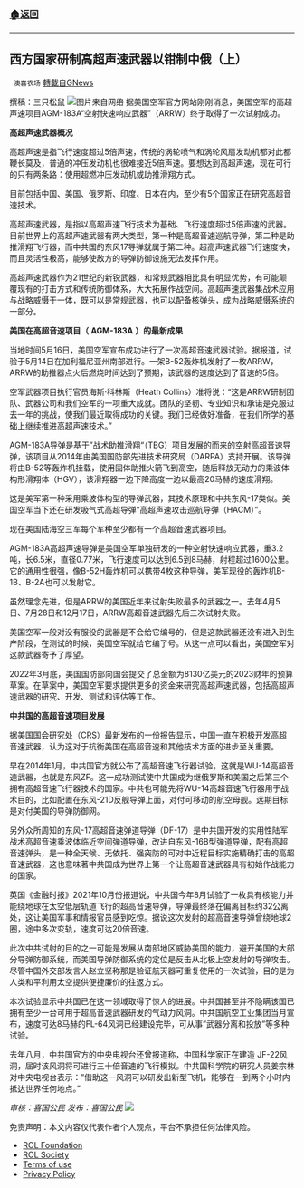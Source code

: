 ###  [:house:返回](README.md)
---


## 西方国家研制高超声速武器以钳制中俄（上）
` 澳喜农场` [轉載自GNews](https://gnews.org/zh-hans/2555921/)

撰稿：三只松鼠
 ![](https://assets.gnews.org/wp-content/uploads/2022/05/image-2448_1652922462.png)图片来自网络 
据美国空军官方网站刚刚消息，美国空军的高超声速项目AGM-183A“空射快速响应武器”（ARRW）终于取得了一次试射成功。
 
**高超声速武器概况**
 
高超声速是指飞行速度超过5倍声速，传统的涡轮喷气和涡轮风扇发动机都对此都鞭长莫及，普通的冲压发动机也很难接近5倍声速。要想达到高超声速，现在可行的只有两条路：使用超燃冲压发动机或助推滑翔方式。
 
目前包括中国、美国、俄罗斯、印度、日本在内，至少有5个国家正在研究高超音速技术。
 
高超声速武器，是指以高超声速飞行技术为基础、飞行速度超过5倍声速的武器。目前世界上的高超声速武器有两大类型，第一种是高超音速巡航导弹，第二种是助推滑翔飞行器，而中共国的东风17导弹就属于第二种。超高声速武器飞行速度快，而且灵活性极高，能够使敌方的导弹防御设施无法发挥作用。
 
高超声速武器作为21世纪的新锐武器，和常规武器相比具有明显优势，有可能颠覆现有的打击方式和传统防御体系，大大拓展作战空间。高超声速武器集战术应用与战略威慑于一体，既可以是常规武器，也可以配备核弹头，成为战略威慑系统的一部分。
 
**美国在高超音速项目（** **AGM-183A** **）的最新成果**
 
当地时间5月16日，美国空军宣布成功进行了一次高超音速武器试验。据报道，试验于5月14日在加利福尼亚州南部进行。一架B-52轰炸机发射了一枚ARRW，ARRW的助推器点火后燃烧时间达到了预期，该武器的速度达到了音速的5倍。
 
空军武器项目执行官员海斯·科林斯（Heath Collins）准将说：“这是ARRW研制团队、武器公司和我们空军的一项重大成就。团队的坚韧、专业知识和承诺是克服过去一年的挑战，使我们最近取得成功的关键。我们已经做好准备，在我们所学的基础上继续推进高超声速技术。”
 
AGM-183A导弹是基于”战术助推滑翔“（TBG）项目发展的而来的空射高超音速导弹，该项目从2014年由美国国防部先进技术研究局（DARPA）支持开展。该导弹将由B-52等轰炸机挂载，使用固体助推火箭飞到高空，随后释放无动力的乘波体构形滑翔体（HGV），该滑翔器一边下降高度一边以最高20马赫的速度滑翔。
 
这是美军第一种采用乘波体构型的导弹武器，其技术原理和中共东风-17类似。美国空军当下还在研发吸气式高超导弹“高超声速攻击巡航导弹（HACM）”。
 
现在美国陆海空三军每个军种至少都有一个高超音速武器项目。
 
AGM-183A高超声速导弹是美国空军单独研发的一种空射快速响应武器，重3.2吨，长6.5米，直径0.77米，飞行速度可以达到6.5到8马赫，射程超过1600公里。它的通用性很强，像B-52H轰炸机可以携带4枚这种导弹，美军现役的轰炸机B-1B、B-2A也可以发射它。
 
虽然理念先进，但是ARRW的美国近年来试射失败最多的武器之一。去年4月5日、7月28日和12月17日，ARRW高超音速武器先后三次试射失败。
 
美国空军一般对没有服役的武器是不会给它编号的，但是这款武器还没有进入到生产阶段，在测试的时候，美国空军就给它编了号。从这一点可以看出，美国空军对这款武器寄予了厚望。
 
2022年3月底，美国国防部向国会提交了总金额为8130亿美元的2023财年的预算草案。在草案中，美国空军要求提供更多的资金来研究高超声速武器，包括高超声速武器的研究、开发、测试和评估等工作。
 
**中共国的高超音速项目发展**
 
据美国国会研究处（CRS）最新发布的一份报告显示，中国一直在积极开发高超音速武器，认为这对于抗衡美国在高超音速和其他技术方面的进步至关重要。
 
早在2014年1月，中共国官方就公布了高超音速飞行器试验，这就是WU-14高超音速武器，也就是东风ZF。这一成功测试使中共国成为继俄罗斯和美国之后第三个拥有高超音速飞行器技术的国家。中共也可能先将WU-14高超音速飞行器用于战术目的，比如配置在东风-21D反舰导弹上面，对付可移动的航空母舰。远期目标是对付美国的导弹防御网。
 
另外众所周知的东风-17高超音速弹道导弹（DF-17）是中共国开发的实用性陆军战术高超音速乘波体临近空间弹道导弹，改进自东风-16B型弹道导弹，配有高超音速弹头，是一种全天候、无依托、强突防的可对中近程目标实施精确打击的高超音速武器，这也意味著中共国成为世界上第一个让高超音速武器具有初始作战能力的国家。
 
英国《金融时报》2021年10月份报道说，中共国今年8月试验了一枚具有核能力并能绕地球在太空低层轨道飞行的超高音速导弹，导弹最终落在偏离目标约32公离处，这让美国军事和情报官员感到吃惊。据说这次发射的超高音速导弹曾绕地球2圈，途中多次变轨，速度可达20倍音速。
 
此次中共试射的目的之一可能是发展从南部地区威胁美国的能力，避开美国的大部分导弹防御系统，而美国导弹防御系统的定位是反击从北极上空发射的导弹攻击。尽管中国外交部发言人赵立坚称那是验证航天器可重复使用的一次试验，目的是为人类和平利用太空提供便捷廉价的往返方式。
 
本次试验显示中共国已在这一领域取得了惊人的进展。中共国甚至并不隐瞒该国已拥有至少一台可用于超高音速武器研发的气动力风洞。中共国航空工业集团当月宣布，速度可达8马赫的FL-64风洞已经建设完毕，可从事”武器分离和投放”等多种试验。
 
去年八月，中共国官方的中央电视台还曾报道称，中国科学家正在建造 JF-22风洞，届时该风洞将可进行三十倍音速的飞行模拟。中共国科学院的研究人员姜宗林对中央电视台表示：”借助这一风洞可以研发出新型飞机，能够在一到两个小时内抵达世界任何地点。”
 
*审核：喜国公民*
*发布：喜国公民*
 ![](https://assets.gnews.org/wp-content/uploads/2022/05/HA-4.jpg) 

免责声明：本文内容仅代表作者个人观点，平台不承担任何法律风险。
  
- [ROL Foundation](https://rolfoundation.org/)
- [ROL Society](https://rolsociety.org/)
- [Terms of use](https://gnews.org/terms-of-use-3/)
- [Privacy Policy](https://gnews.org/privacy-policy/)
